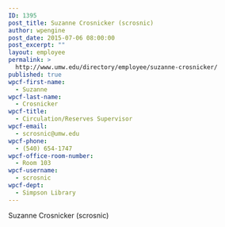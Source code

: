 ```yaml
---
ID: 1395
post_title: Suzanne Crosnicker (scrosnic)
author: wpengine
post_date: 2015-07-06 08:00:00
post_excerpt: ""
layout: employee
permalink: >
  http://www.umw.edu/directory/employee/suzanne-crosnicker/
published: true
wpcf-first-name:
  - Suzanne
wpcf-last-name:
  - Crosnicker
wpcf-title:
  - Circulation/Reserves Supervisor
wpcf-email:
  - scrosnic@umw.edu
wpcf-phone:
  - (540) 654-1747
wpcf-office-room-number:
  - Room 103
wpcf-username:
  - scrosnic
wpcf-dept:
  - Simpson Library
---
```

Suzanne Crosnicker (scrosnic)
